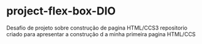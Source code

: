# project-flex-box-DIO
Desafio de projeto sobre construção de  pagina HTML/CCS3
repositorio criado para  apresentar a construção d a minha primeira pagina HTML/CCS

